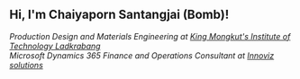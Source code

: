 <h2> Hi, I'm Chaiyaporn Santangjai (Bomb)!</h2>
<p><em>Production Design and Materials Engineering at <a href="https://www.kmitl.ac.th/">King Mongkut's Institute of Technology Ladkrabang</a>
  </br>Microsoft Dynamics 365 Finance and Operations Consultant at <a href="https://www.innovizsolutions.com/">Innoviz solutions</a> 
</em></p>


<!---
emu479p01/emu479p01 is a ✨ special ✨ repository because its `README.md` (this file) appears on your GitHub profile.
You can click the Preview link to take a look at your changes.
--->
